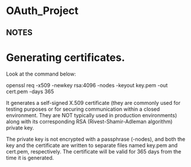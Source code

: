 # OAuth_Project

## NOTES

# Generating certificates.
 
Look at the command below: 

openssl req -x509 -newkey rsa:4096 -nodes -keyout key.pem -out cert.pem -days 365

It generates a self-signed X.509 certificate (they are commonly used for testing purposes or for securing communication within a closed environment. They are NOT typically used in production environments) along with its corresponding RSA (Rivest-Shamir-Adleman algorithm) private key.

The private key is not encrypted with a passphrase (-nodes), and both the key and the certificate are written to separate files named key.pem and cert.pem, respectively. The certificate will be valid for 365 days from the time it is generated.
